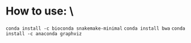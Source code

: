 # How to use: \\

`conda install -c bioconda snakemake-minimal`
`conda install bwa`
`conda install -c anaconda graphviz`
